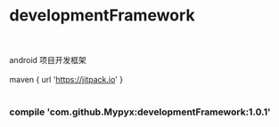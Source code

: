 # developmentFramework<br><br>
android 项目开发框架<br><br>
maven { url 'https://jitpack.io' }<br><br>
### compile 'com.github.Mypyx:developmentFramework:1.0.1'
